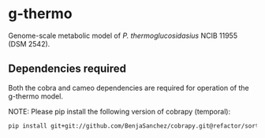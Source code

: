 
# g-thermo

Genome-scale metabolic model of _P. thermoglucosidasius_ NCIB 11955 (DSM 2542).

## Dependencies required
Both the cobra and cameo dependencies are required for operation of the g-thermo model.

NOTE: Please pip install the following version of cobrapy (temporal):

```bash
pip install git+git://github.com/BenjaSanchez/cobrapy.git@refactor/sort-sbml --upgrade
```

